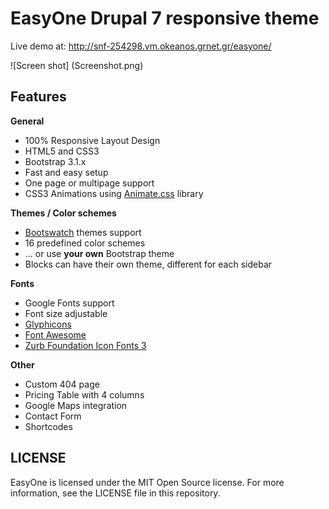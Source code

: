 # EasyOne Drupal 7 responsive theme

Live demo at: http://snf-254298.vm.okeanos.grnet.gr/easyone/

![Screen shot]
(Screenshot.png)

## Features

**General**

*   100% Responsive Layout Design
*   HTML5 and CSS3
*   Bootstrap 3.1.x
*   Fast and easy setup
*   One page or multipage support
*   CSS3 Animations using [Animate.css](http://daneden.github.io/animate.css) library

**Themes / Color schemes**

*   [Bootswatch](http://bootswatch.com/) themes support
*   16 predefined color schemes
*   ... or use **your own** Bootstrap theme
*   Blocks can have their own theme, different for each sidebar


**Fonts**

*   Google Fonts support
*   Font size adjustable
*   [Glyphicons](http://getbootstrap.com/components/#glyphicons)
*   [Font Awesome](http://fortawesome.github.io/Font-Awesome/)
*   [Zurb Foundation Icon Fonts 3](http://zurb.com/playground/foundation-icon-fonts-3)


**Other**

*   Custom 404 page
*   Pricing Table with 4 columns
*   Google Maps integration
*   Contact Form
*   Shortcodes

## LICENSE

EasyOne is licensed under the MIT Open Source license. For more information, see the LICENSE file in this repository.